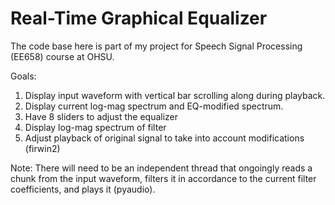 # Real-Time Graphical Equalizer

The code base here is part of my project for Speech Signal Processing (EE658) course at OHSU.

Goals:

1.  Display input waveform with vertical bar scrolling along during playback.
2.  Display current log-mag spectrum and EQ-modified spectrum.
3.  Have 8 sliders to adjust the equalizer
4.  Display log-mag spectrum of filter
5.  Adjust playback of original signal to take into account modifications (firwin2)

Note:  There will need to be an independent thread that ongoingly reads a chunk from the input waveform, filters it in accordance to the current filter coefficients, and plays it (pyaudio).
 
